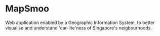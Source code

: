 # MapSmoo
Web application enabled by a Geographic Information System, to better visualise and understand 'car-lite'ness of Singapore's neigbourhoods.
